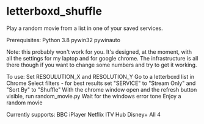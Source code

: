 # letterboxd_shuffle
Play a random movie from a list in one of your saved services.

Prerequisites:
Python 3.8
pywin32
pywinauto

Note: this probably won't work for you. It's designed, at the moment, with all the settings for my laptop and for google chrome. The infrastructure is all there though if you want to change some numbers and try to get it working.

To use:
Set RESOULUTION_X and RESOLUTION_Y
Go to a letterboxd list in Chrome
Select filters - for best results set "SERVICE" to "Stream Only" and "Sort By" to "Shuffle"
With the chrome window open and the refresh button visible, run random_movie.py
Wait for the windows error tone
Enjoy a random movie

Currently supports:
BBC iPlayer
Netflix
ITV Hub
Disney+
All 4
